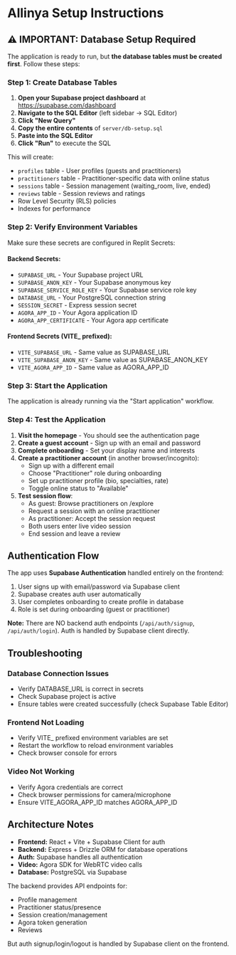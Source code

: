 # Allinya Setup Instructions

## ⚠️ IMPORTANT: Database Setup Required

The application is ready to run, but **the database tables must be created first**. Follow these steps:

### Step 1: Create Database Tables

1. **Open your Supabase project dashboard** at https://supabase.com/dashboard
2. **Navigate to the SQL Editor** (left sidebar → SQL Editor)
3. **Click "New Query"**
4. **Copy the entire contents** of `server/db-setup.sql`
5. **Paste into the SQL Editor**
6. **Click "Run"** to execute the SQL

This will create:
- `profiles` table - User profiles (guests and practitioners)  
- `practitioners` table - Practitioner-specific data with online status
- `sessions` table - Session management (waiting_room, live, ended)
- `reviews` table - Session reviews and ratings
- Row Level Security (RLS) policies
- Indexes for performance

### Step 2: Verify Environment Variables

Make sure these secrets are configured in Replit Secrets:

#### Backend Secrets:
- `SUPABASE_URL` - Your Supabase project URL
- `SUPABASE_ANON_KEY` - Your Supabase anonymous key  
- `SUPABASE_SERVICE_ROLE_KEY` - Your Supabase service role key
- `DATABASE_URL` - Your PostgreSQL connection string
- `SESSION_SECRET` - Express session secret
- `AGORA_APP_ID` - Your Agora application ID
- `AGORA_APP_CERTIFICATE` - Your Agora app certificate

#### Frontend Secrets (VITE_ prefixed):
- `VITE_SUPABASE_URL` - Same value as SUPABASE_URL
- `VITE_SUPABASE_ANON_KEY` - Same value as SUPABASE_ANON_KEY
- `VITE_AGORA_APP_ID` - Same value as AGORA_APP_ID

### Step 3: Start the Application

The application is already running via the "Start application" workflow.

### Step 4: Test the Application

1. **Visit the homepage** - You should see the authentication page
2. **Create a guest account** - Sign up with an email and password
3. **Complete onboarding** - Set your display name and interests
4. **Create a practitioner account** (in another browser/incognito):
   - Sign up with a different email
   - Choose "Practitioner" role during onboarding
   - Set up practitioner profile (bio, specialties, rate)
   - Toggle online status to "Available"
5. **Test session flow**:
   - As guest: Browse practitioners on /explore
   - Request a session with an online practitioner
   - As practitioner: Accept the session request
   - Both users enter live video session
   - End session and leave a review

## Authentication Flow

The app uses **Supabase Authentication** handled entirely on the frontend:

1. User signs up with email/password via Supabase client
2. Supabase creates auth user automatically
3. User completes onboarding to create profile in database
4. Role is set during onboarding (guest or practitioner)

**Note:** There are NO backend auth endpoints (`/api/auth/signup`, `/api/auth/login`). Auth is handled by Supabase client directly.

## Troubleshooting

### Database Connection Issues
- Verify DATABASE_URL is correct in secrets
- Check Supabase project is active
- Ensure tables were created successfully (check Supabase Table Editor)

### Frontend Not Loading
- Verify VITE_ prefixed environment variables are set
- Restart the workflow to reload environment variables
- Check browser console for errors

### Video Not Working
- Verify Agora credentials are correct
- Check browser permissions for camera/microphone
- Ensure VITE_AGORA_APP_ID matches AGORA_APP_ID

## Architecture Notes

- **Frontend:** React + Vite + Supabase Client for auth
- **Backend:** Express + Drizzle ORM for database operations
- **Auth:** Supabase handles all authentication
- **Video:** Agora SDK for WebRTC video calls
- **Database:** PostgreSQL via Supabase

The backend provides API endpoints for:
- Profile management
- Practitioner status/presence
- Session creation/management
- Agora token generation
- Reviews

But auth signup/login/logout is handled by Supabase client on the frontend.
